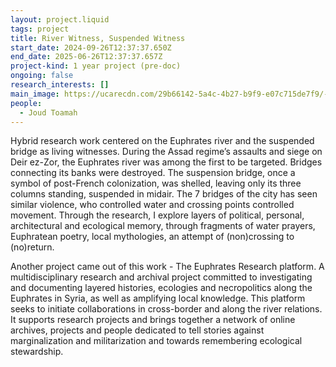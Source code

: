 ```yaml
---
layout: project.liquid
tags: project
title: River Witness, Suspended Witness
start_date: 2024-09-26T12:37:37.650Z
end_date: 2025-06-26T12:37:37.657Z
project-kind: 1 year project (pre-doc)
ongoing: false
research_interests: []
main_image: https://ucarecdn.com/29b66142-5a4c-4b27-b9f9-e07c715de7f9/-/crop/2854x1603/13,98/-/preview/
people:
  - Joud Toamah
---
```

Hybrid research work centered on the Euphrates river and the suspended bridge as living witnesses. During the Assad regime’s assaults and siege on Deir ez-Zor, the Euphrates river was among the first to be targeted. Bridges connecting its banks were destroyed. The suspension bridge, once a symbol of post-French colonization, was shelled, leaving only its three columns standing, suspended in midair. The 7 bridges of the city has seen similar violence, who controlled water and crossing points controlled movement. Through the research, I explore layers of political, personal, architectural and ecological memory, through fragments of water prayers, Euphratean poetry, local mythologies, an attempt of (non)crossing to (no)return. 

Another project came out of this work - The Euphrates Research platform. A multidisciplinary research and archival project committed to investigating and documenting layered histories, ecologies and necropolitics along the Euphrates in Syria, as well as amplifying local knowledge. This platform seeks to initiate collaborations in cross-border and along the river relations. It supports research projects and brings together a network of online archives, projects and people dedicated to tell stories against marginalization and militarization and towards remembering ecological stewardship.